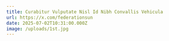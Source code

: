```yaml
---
title: Curabitur Vulputate Nisl Id Nibh Convallis Vehicula
url: https://x.com/federationsun
date: 2025-07-02T10:31:00.000Z
image: /uploads/1st.jpg
---
```

